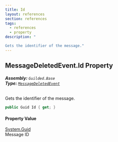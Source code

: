 ```yaml
---
title: Id
layout: references
section: references
tags:
  - references
  - property
description: "

Gets the identifier of the message."
---
```


## MessageDeletedEvent.Id Property
###### **Assembly:** `Guilded.Base`<br/>**Type:** [`MessageDeletedEvent`](MessageDeletedEvent 'Guilded.Base.Events.MessageDeletedEvent')

Gets the identifier of the message.

```csharp
public Guid Id { get; }
```

#### Property Value
[System.Guid](https://docs.microsoft.com/en-us/dotnet/api/System.Guid 'System.Guid')  
Message ID